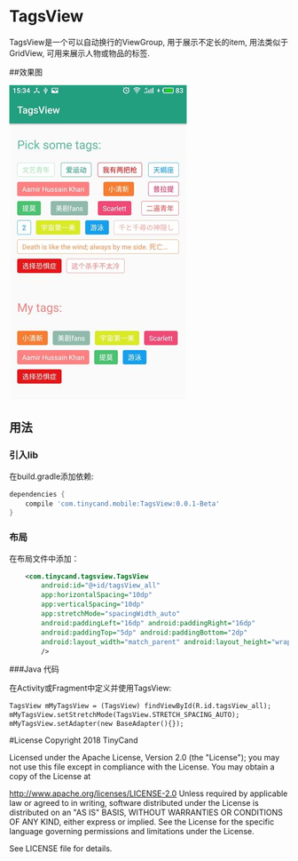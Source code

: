 # TagsView

TagsView是一个可以自动换行的ViewGroup, 用于展示不定长的item, 用法类似于GridView, 可用来展示人物或物品的标签.

##效果图

![Alt screenshot](TagsViewDemo_zh.jpg)

## 用法
### 引入lib

在build.gradle添加依赖:

```groovy
dependencies {
    compile 'com.tinycand.mobile:TagsView:0.0.1-Beta'
}
```

### 布局

在布局文件中添加：

```xml
    <com.tinycand.tagsview.TagsView
        android:id="@+id/tagsView_all"
        app:horizontalSpacing="10dp"
        app:verticalSpacing="10dp"
        app:stretchMode="spacingWidth_auto"
        android:paddingLeft="16dp" android:paddingRight="16dp"
        android:paddingTop="5dp" android:paddingBottom="2dp"
        android:layout_width="match_parent" android:layout_height="wrap_content"
        />
```


###Java 代码

在Activity或Fragment中定义并使用TagsView:

    TagsView mMyTagsView = (TagsView) findViewById(R.id.tagsView_all);
    mMyTagsView.setStretchMode(TagsView.STRETCH_SPACING_AUTO);
    mMyTagsView.setAdapter(new BaseAdapter(){});


#License
Copyright 2018 TinyCand

Licensed under the Apache License, Version 2.0 (the "License"); you may not use this file except in compliance with the License. You may obtain a copy of the License at

http://www.apache.org/licenses/LICENSE-2.0
Unless required by applicable law or agreed to in writing, software distributed under the License is distributed on an "AS IS" BASIS, WITHOUT WARRANTIES OR CONDITIONS OF ANY KIND, either express or implied. See the License for the specific language governing permissions and limitations under the License.

See LICENSE file for details.
